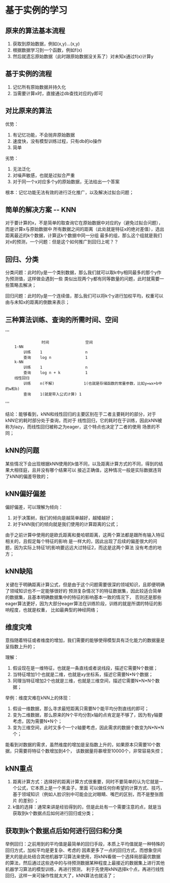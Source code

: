 # 基于实例的学习

## 原来的算法基本流程
1. 获取到原始数据，例如(x,y)...(x,y)
2. 根据数据学习到一个函数，例如f(x)
3. 然后就遗忘原始数据（此时跟原始数据没关系了）对未知x通过f(x)计算y

## 基于实例的流程
1. 记忆所有原始数据并持久化
2. 当需要计算x时，直接通过db查找对应的y即可

## 对比原来的算法
优势：
1. 有记忆功能，不会抛弃原始数据
2. 速度快，没有模型训练过程，只有db的io操作
3. 简单

劣势：
1. 无法泛化
2. 对噪声敏感，也就是过拟合严重
3. 对于同一个x对应多个y的原始数据，无法给出一个答案

根本：记忆功能无法有效的进行泛化推广，以及解决过拟合问题；

## 简单的解决方案 -- KNN
对于要计算的x，不是简单的取查询它在原始数据中对应的y（避免过拟合问题），而是计算x与原始数据中
所有数据之间的距离（此处就是特征x的绝对差值），选出距离最近的k个数据，计算这k个数据中同一分组
最多的组，那么这个组就是我们对x的预测，一个问题：但是这个如何推广到回归上呢？？

## 回归、分类
分类问题：此时的y是一个类别数据，那么我们就可以取k中y相同最多的那个y作为预测值，这样做会遇到一些
类似出现两个y都有同等数量的问题，此时就需要一些策略去解决；

回归问题：此时的y是一个连续值，那么我们可以将k个y进行加权平均，权重可以由与未知x的距离的倒数来表示；

## 三种算法训练、查询的所需时间、空间
'''

                    时间                空间
        1-NN
            训练    1                   n
            查询    log n               1
        k-NN
            训练    1                   n
            查询    log n + k           1
        线性回归
            训练    n(不解)             1(也就是存储函数的常量参数，比如y=wx+b中的w和b)
            查询    1(就是带入公式计算) 1
'''


结论：能够看到，kNN和线性回归的主要区别在于二者主要耗时的部分，对于kNN它的耗时部分处于查询，而对于
线性回归，它的耗时在于训练，因此kNN被称为lazy，而线性回归被称之为eager，这个特点也决定了二者的使用
场景的不同；

## kNN的问题
某些情况下会出现根据kNN使用的k值不同，以及距离计算方式的不同，得到的结果大相径庭，且并没有哪个结果可以
接近正确值，这种情况一般是实际数据违背了kNN的偏差导致的；

## kNN偏好偏差
偏好偏差，可以理解为倾向：
1. 对于决策树，我们的倾向是越简单越好，越矮越好；
2. 对于kNN我们的倾向就是我们使用的计算距离的公式；

由于之前计算中使用的是欧氏距离和曼哈顿距离，这两个算法都是跟所有输入特征相关的，且假定每个特征的影响
是一样大的，因此出现了后续的偏差很大的问题，因为实际上特征1的影响要远远大过特征2，而这是这两个算法
没有考虑的地方；

## kNN缺陷
关键在于明确距离计算公式，但是由于这个问题需要很深的领域知识，且即便明确了领域知识也不一定能够很好的
预测复杂情况下的特征数据集，因此较适合简单的数据集，且基本明确数据集中的特征的影响基本一致的情况下，
否则还是那些eager算法更好，因为大部分eager算法在训练阶段，训练的就是所谓的特征的影响程度，也就是权重，
比如最典型的神经网络；

## 维度灾难
意指随着特征或者维度的增加，我们需要的能够使得模型具有泛化能力的数据量是呈指数上升的；

理解：
1. 假设现在是一维特征，也就是一条直线或者说线段，描述它需要N个数据；
2. 当特征增加1个也就是二维，也就是xy坐标系，描述它需要N\*N个数据；
3. 同理当特征增加2个也就是三维，也就是三维空间，描述它需要N\*N\*N个数据；

举例：维度灾难在kNN上的体现：
1. 假设一维数据，那么寻求最短距离只需要N个能平均分割直线的即可；
2. 变为二维数据，那么原来的N个平均分割x轴的点肯定是不够了，因为有y轴要考虑，因为需要N\*N个；
3. 变为三维空间，此时又多个一个z轴要考虑，因此需求的数据个数变为N\*N\*N个；

能看到对数据的需求，虽然维度的增加是呈指数上升的，如果原本只需要10个数据，只需要将特征个数增加到4个，
该数据量将暴增至10000个，非常容易失控；

## kNN重点
1. 距离计算方式：选择好的距离计算方式很重要，同时不要简单的认为它就是一个公式，它本质上是一个黑盒子，里面
可以做任何你希望的计算方式、技巧，基于领域知识（例如人脸识别中可能会比对眼睛、嘴巴的区别，而不是整张图片
的差别）；
2. k值的选择：通常来讲是经验得到的，但是此处有一个需要注意的点，就是当获取到k个数据点后如何进行回归或分类；

## 获取到k个数据点后如何进行回归和分类
举例回归：之前用到的平均值是最简单的回归手段，本质上平均值就是一种特殊的回归方式，加权平均是更复杂、考虑的
因素更多了一点的回归方式，而想象空间更大的是此处结合其他机器学习算法来使用，将kNN看做一个选择局部最优数据
的算法，然后通过这些选中的与待预测数据某种程度上最接近的数据集上进行其他机器学习算法的模型训练，再进行预测，
利于先使用kNN选择k个点，再进行线性回归，这样一来可操作性就太大了，kNN算法也就活了；
